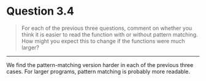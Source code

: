 # Question 3.4

> For each of the previous three questions, comment on whether you think it is easier to read the function with or without pattern matching.
> How might you expect this to change if the functions were much larger?

---

We find the pattern-matching version harder in each of the previous three cases.
For larger programs, pattern matching is probably more readable.
